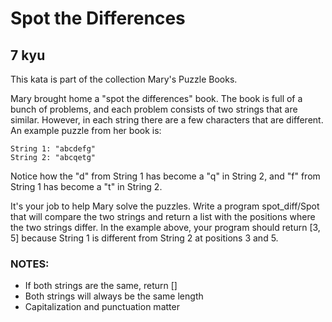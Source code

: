 # Spot the Differences
## 7 kyu

This kata is part of the collection Mary's Puzzle Books.

Mary brought home a "spot the differences" book. The book is full of a bunch of problems, and each problem consists of two strings that are similar. However, in each string there are a few characters that are different. An example puzzle from her book is:
```
String 1: "abcdefg"
String 2: "abcqetg"
```

Notice how the "d" from String 1 has become a "q" in String 2, and "f" from String 1 has become a "t" in String 2.

It's your job to help Mary solve the puzzles. Write a program spot_diff/Spot that will compare the two strings and return a list with the positions where the two strings differ. In the example above, your program should return [3, 5] because String 1 is different from String 2 at positions 3 and 5.

### NOTES:
- If both strings are the same, return []
- Both strings will always be the same length
- Capitalization and punctuation matter

